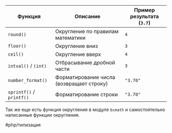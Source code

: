 | Функция                  | Описание                                 | Пример результата (`3.7`) |
| ------------------------ | ---------------------------------------- | ------------------------- |
| `round()`                | Округление по правилам математики        | `4`                       |
| `floor()`                | Округление вниз                          | `3`                       |
| `ceil()`                 | Округление вверх                         | `4`                       |
| `intval()` / `(int)`     | Отбрасывание дробной части               | `3`                       |
| `number_format()`        | Форматирование числа (возвращает строку) | `"3.70"`                  |
| `sprintf()` / `printf()` | Форматирование строки                    | `"3.70"`                  |
Так же еще есть функция округления в модуле `bcmath` и самостоятельно написанные функции округления.

#php/типизация 